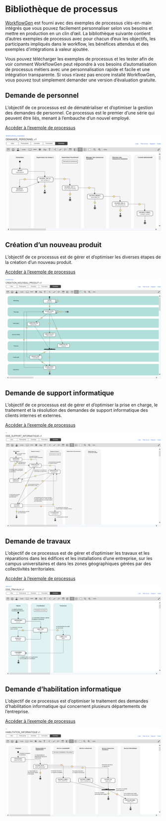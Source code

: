 # Bibliothèque de processus

[WorkflowGen](https://www.workflowgen.com/fr) est fourni avec des exemples de processus clés-en-main intégrés que vous pouvez facilement personnaliser selon vos besoins et mettre en production en un clin d’œil. La bibliothèque suivante contient d’autres exemples de processus avec pour chacun d’eux les objectifs, les participants impliqués dans le workflow, les bénéfices attendus et des exemples d’intégrations à valeur ajoutée.

Vous pouvez télécharger les exemples de processus et les tester afin de voir comment WorkflowGen peut répondre à vos besoins d’automatisation de processus métiers avec une personnalisation rapide et facile et une intégration transparente. Si vous n’avez pas encore installé WorkflowGen, vous pouvez tout simplement demander une version d’évaluation gratuite.

## Demande de personnel

L’objectif de ce processus est de dématérialiser et d’optimiser la gestion des demandes de personnel. Ce processus est le premier d’une série qui peuvent être liés, menant à l’embauche d’un nouvel employé.<br />

[Accéder à l’exemple de processus](processus/demande-personnel/README.md)

![Workflow Demande de personnel](processus/demande-personnel/assets/demande-personnel-workflow.png)

## Création d’un nouveau produit

L’objectif de ce processus est de gérer et d’optimiser les diverses étapes de la création d’un nouveau produit.<br />

[Accéder à l’exemple de processus](processus/creation-produit/README.md)

![Workflow Création d'un nouveau produit](processus/creation-produit/assets/creation-nouveau-produit-workflow.png)

## Demande de support informatique

L’objectif de ce processus est de gérer et d’optimiser la prise en charge, le traitement et la résolution des demandes de support informatique des clients internes et externes.<br />

[Accéder à l’exemple de processus](processus/demande-support-informatique/README.md)

![Workflow Demande de support informatique](processus/demande-support-informatique/assets/demande-support-informatique-workflow.png)

## Demande de travaux

L’objectif de ce processus est de gérer et d’optimiser les travaux et les réparations dans les édifices et les installations d’une entreprise, sur les campus universitaires et dans les zones géographiques gérées par des collectivités territoriales.<br />

[Accéder à l’exemple de processus](processus/demande-travaux/README.md)

![Workflow Demande de travaux](processus/demande-travaux/assets/demande-travaux-workflow.png)

## Demande d’habilitation informatique

L’objectif de ce processus est d’optimiser le traitement des demandes d’habilitation informatique qui concernent plusieurs départements de l’entreprise.<br />

[Accéder à l’exemple de processus](processus/demande-habilitation-informatique/README.md)

![Workflow Demande d’habilitation informatique](processus/demande-habilitation-informatique/assets/habilitation-informatique-workflow.png)
